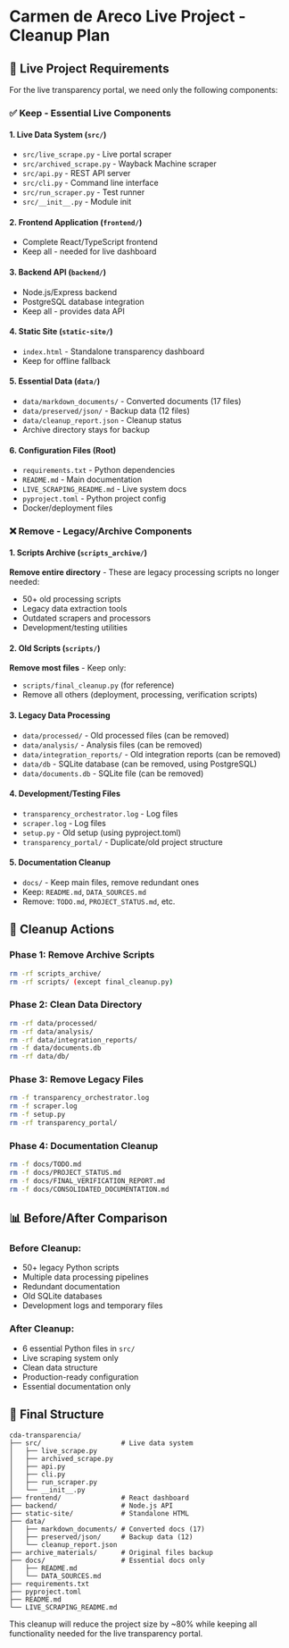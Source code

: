 # Carmen de Areco Live Project - Cleanup Plan

## 🎯 Live Project Requirements

For the live transparency portal, we need only the following components:

### ✅ Keep - Essential Live Components

#### 1. Live Data System (`src/`)
- `src/live_scrape.py` - Live portal scraper
- `src/archived_scrape.py` - Wayback Machine scraper  
- `src/api.py` - REST API server
- `src/cli.py` - Command line interface
- `src/run_scraper.py` - Test runner
- `src/__init__.py` - Module init

#### 2. Frontend Application (`frontend/`)
- Complete React/TypeScript frontend
- Keep all - needed for live dashboard

#### 3. Backend API (`backend/`)
- Node.js/Express backend
- PostgreSQL database integration
- Keep all - provides data API

#### 4. Static Site (`static-site/`)
- `index.html` - Standalone transparency dashboard
- Keep for offline fallback

#### 5. Essential Data (`data/`)
- `data/markdown_documents/` - Converted documents (17 files)
- `data/preserved/json/` - Backup data (12 files)
- `data/cleanup_report.json` - Cleanup status
- Archive directory stays for backup

#### 6. Configuration Files (Root)
- `requirements.txt` - Python dependencies
- `README.md` - Main documentation
- `LIVE_SCRAPING_README.md` - Live system docs
- `pyproject.toml` - Python project config
- Docker/deployment files

### ❌ Remove - Legacy/Archive Components

#### 1. Scripts Archive (`scripts_archive/`)
**Remove entire directory** - These are legacy processing scripts no longer needed:
- 50+ old processing scripts
- Legacy data extraction tools
- Outdated scrapers and processors
- Development/testing utilities

#### 2. Old Scripts (`scripts/`)  
**Remove most files** - Keep only:
- `scripts/final_cleanup.py` (for reference)
- Remove all others (deployment, processing, verification scripts)

#### 3. Legacy Data Processing
- `data/processed/` - Old processed files (can be removed)
- `data/analysis/` - Analysis files (can be removed)
- `data/integration_reports/` - Old integration reports (can be removed)
- `data/db` - SQLite database (can be removed, using PostgreSQL)
- `data/documents.db` - SQLite file (can be removed)

#### 4. Development/Testing Files
- `transparency_orchestrator.log` - Log files
- `scraper.log` - Log files
- `setup.py` - Old setup (using pyproject.toml)
- `transparency_portal/` - Duplicate/old project structure

#### 5. Documentation Cleanup
- `docs/` - Keep main files, remove redundant ones
- Keep: `README.md`, `DATA_SOURCES.md`
- Remove: `TODO.md`, `PROJECT_STATUS.md`, etc.

## 🧹 Cleanup Actions

### Phase 1: Remove Archive Scripts
```bash
rm -rf scripts_archive/
rm -rf scripts/ (except final_cleanup.py)
```

### Phase 2: Clean Data Directory  
```bash
rm -rf data/processed/
rm -rf data/analysis/
rm -rf data/integration_reports/
rm -f data/documents.db
rm -rf data/db/
```

### Phase 3: Remove Legacy Files
```bash
rm -f transparency_orchestrator.log
rm -f scraper.log  
rm -f setup.py
rm -rf transparency_portal/
```

### Phase 4: Documentation Cleanup
```bash
rm -f docs/TODO.md
rm -f docs/PROJECT_STATUS.md
rm -f docs/FINAL_VERIFICATION_REPORT.md
rm -f docs/CONSOLIDATED_DOCUMENTATION.md
```

## 📊 Before/After Comparison

### Before Cleanup:
- 50+ legacy Python scripts
- Multiple data processing pipelines
- Redundant documentation
- Old SQLite databases
- Development logs and temporary files

### After Cleanup:
- 6 essential Python files in `src/`
- Live scraping system only
- Clean data structure
- Production-ready configuration
- Essential documentation only

## 🎯 Final Structure

```
cda-transparencia/
├── src/                    # Live data system
│   ├── live_scrape.py
│   ├── archived_scrape.py  
│   ├── api.py
│   ├── cli.py
│   ├── run_scraper.py
│   └── __init__.py
├── frontend/               # React dashboard
├── backend/                # Node.js API
├── static-site/            # Standalone HTML
├── data/
│   ├── markdown_documents/ # Converted docs (17)
│   ├── preserved/json/     # Backup data (12)
│   └── cleanup_report.json
├── archive_materials/      # Original files backup
├── docs/                   # Essential docs only
│   ├── README.md
│   └── DATA_SOURCES.md
├── requirements.txt
├── pyproject.toml
├── README.md
└── LIVE_SCRAPING_README.md
```

This cleanup will reduce the project size by ~80% while keeping all functionality needed for the live transparency portal.